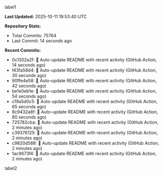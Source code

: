 
label1 
<!-- ACTIVITY_START -->
**Last Updated:** 2025-10-11 19:53:40 UTC

**Repository Stats:**
- Total Commits: 75764
- Last Commit: 14 seconds ago

**Recent Commits:**
- 0c1302a2f: 🤖 Auto-update README with recent activity (GitHub Action, 14 seconds ago)
- f43fa58d4: 🤖 Auto-update README with recent activity (GitHub Action, 30 seconds ago)
- 90ffe4e58: 🤖 Auto-update README with recent activity (GitHub Action, 42 seconds ago)
- be1e0eb1e: 🤖 Auto-update README with recent activity (GitHub Action, 54 seconds ago)
- c19a5d0c5: 🤖 Auto-update README with recent activity (GitHub Action, 65 seconds ago)
- 8c9432a8f: 🤖 Auto-update README with recent activity (GitHub Action, 80 seconds ago)
- 725782cba: 🤖 Auto-update README with recent activity (GitHub Action, 2 minutes ago)
- c39376125: 🤖 Auto-update README with recent activity (GitHub Action, 2 minutes ago)
- c9820d588: 🤖 Auto-update README with recent activity (GitHub Action, 2 minutes ago)
- 1ac9673f4: 🤖 Auto-update README with recent activity (GitHub Action, 2 minutes ago)
<!-- ACTIVITY_END -->

label2
